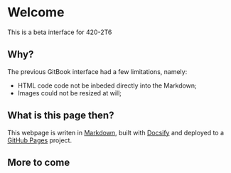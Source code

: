 # Welcome
This is a beta interface for 420-2T6

## Why?
The previous GitBook interface had a few limitations, namely:
- HTML code code not be inbeded directly into the Markdown;
- Images could not be resized at will;
  
## What is this page then?
This webpage is writen in [Markdown](https://www.markdownguide.org/), built with [Docsify](https://docsify.js.org/) and deployed to a [GitHub Pages](https://pages.github.com/) project.

## More to come